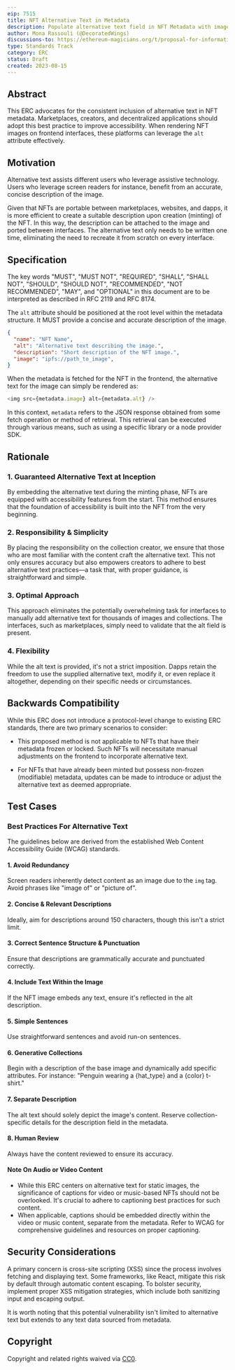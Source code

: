 ```yaml
---
eip: 7515
title: NFT Alternative Text in Metadata
description: Populate alternative text field in NFT Metadata with image description for screen reader.
author: Mona Rassouli (@DecoratedWings)
discussions-to: https://ethereum-magicians.org/t/proposal-for-informational-eip-simple-accessibility-recommendation/14639
type: Standards Track
category: ERC
status: Draft
created: 2023-08-15
---
```


## Abstract

This ERC advocates for the consistent inclusion of alternative text in NFT metadata. Marketplaces, creators, and decentralized applications should adopt this best practice to improve accessibility. When rendering NFT images on frontend interfaces, these platforms can leverage the `alt` attribute effectively.

## Motivation

Alternative text assists different users who leverage assistive technology. Users who leverage screen readers for instance, benefit from an accurate, concise description of the image.

Given that NFTs are portable between marketplaces, websites, and dapps, it is more efficient to create a suitable description upon creation (minting) of the NFT. In this way, the description can be attached to the image and ported between interfaces. The alternative text only needs to be written one time, eliminating the need to recreate it from scratch on every interface.

## Specification

The key words "MUST", "MUST NOT", "REQUIRED", "SHALL", "SHALL NOT", "SHOULD", "SHOULD NOT", "RECOMMENDED", "NOT RECOMMENDED", "MAY", and "OPTIONAL" in this document are to be interpreted as described in RFC 2119 and RFC 8174.

The `alt` attribute should be positioned at the root level within the metadata structure. It MUST provide a concise and accurate description of the image.

```json
{
  "name": "NFT Name",
  "alt": "Alternative text describing the image.",
  "description": "Short description of the NFT image.",
  "image": "ipfs://path_to_image",
}

```

When the metadata is fetched for the NFT in the frontend, the alternative text for the image can simply be rendered as:

```js
<img src={metadata.image} alt={metadata.alt} />
```

In this context, `metadata` refers to the JSON response obtained from some fetch operation or method of retrieval. This retrieval can be executed through various means, such as using a specific library or a node provider SDK.

## Rationale

### 1. Guaranteed Alternative Text at Inception

By embedding the alternative text during the minting phase, NFTs are equipped with accessibility features from the start. This method ensures that the foundation of accessibility is built into the NFT from the very beginning.

### 2. Responsibility & Simplicity

By placing the responsibility on the collection creator, we ensure that those who are most familiar with the content craft the alternative text. This not only ensures accuracy but also empowers creators to adhere to best alternative text practices—a task that, with proper guidance, is straightforward and simple.

### 3. Optimal Approach

This approach eliminates the potentially overwhelming task for interfaces to manually add alternative text for thousands of images and collections. The interfaces, such as marketplaces, simply need to validate that the alt field is present.

### 4. Flexibility

While the alt text is provided, it's not a strict imposition. Dapps retain the freedom to use the supplied alternative text, modify it, or even replace it altogether, depending on their specific needs or circumstances.

## Backwards Compatibility

While this ERC does not introduce a protocol-level change to existing ERC standards, there are two primary scenarios to consider:

* This proposed method is not applicable to NFTs that have their metadata frozen or locked. Such NFTs will necessitate manual adjustments on the frontend to incorporate alternative text.

* For NFTs that have already been minted but possess non-frozen (modifiable) metadata, updates can be made to introduce or adjust the alternative text as deemed appropriate.

## Test Cases

### Best Practices For Alternative Text

The guidelines below are derived from the established Web Content Accessibility Guide (WCAG) standards.

#### 1. Avoid Redundancy

Screen readers inherently detect content as an image due to the `img` tag. Avoid phrases like "image of" or "picture of".

#### 2. Concise & Relevant Descriptions

Ideally, aim for descriptions around 150 characters, though this isn't a strict limit.

#### 3. Correct Sentence Structure & Punctuation

Ensure that descriptions are grammatically accurate and punctuated correctly.

#### 4. Include Text Within the Image

If the NFT image embeds any text, ensure it's reflected in the alt description.

#### 5. Simple Sentences

Use straightforward sentences and avoid run-on sentences.

#### 6. Generative Collections

Begin with a description of the base image and dynamically add specific attributes. For instance: "Penguin wearing a {hat_type} and a {color} t-shirt."

#### 7. Separate Description  

The alt text should solely depict the image's content. Reserve collection-specific details for the description field in the metadata.

#### 8. Human Review

Always have the content reviewed to ensure its accuracy.

#### Note On Audio or Video Content

* While this ERC centers on alternative text for static images, the significance of captions for video or music-based NFTs should not be overlooked. It's crucial to adhere to captioning best practices for such content.
* When applicable, captions should be embedded directly within the video or music content, separate from the metadata. Refer to WCAG for comprehensive guidelines and resources on proper captioning.

## Security Considerations

A primary concern is cross-site scripting (XSS) since the process involves fetching and displaying text. Some frameworks, like React, mitigate this risk by default through automatic content escaping. To bolster security, implement proper XSS mitigation strategies, which include both sanitizing input and escaping output.

It is worth noting that this potential vulnerability isn't limited to alternative text but extends to any text data sourced from metadata.

## Copyright

Copyright and related rights waived via [CC0](../LICENSE.md).
